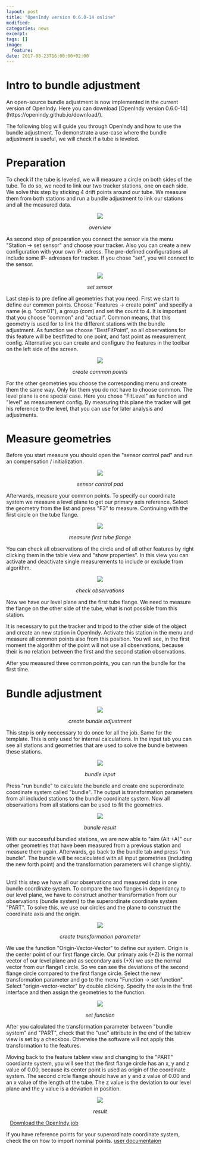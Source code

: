 ```yaml
---
layout: post
title: "OpenIndy version 0.6.0-14 online"
modified:
categories: news
excerpt:
tags: []
image:
  feature:
date: 2017-08-23T16:00:00+02:00
---
```


<h1>Intro to bundle adjustment </h1>
An open-source bundle adjustment is now implemented in the current version of OpenIndy.
Here you can download [OpenIndy version 0.6.0-14](https://openindy.github.io/download/).

The following blog will guide you through OpenIndy and how to use the bundle adjustment.
To demonstrate a use-case where the bundle adjustment is useful, we will check if a tube is leveled.

<h1>Preparation</h1>

To check if the tube is leveled, we will measure a circle on both sides of the tube. To do so, we need to link our two tracker stations, one on each side. We solve this step by sticking 4 drift points around our tube. We measure them from both stations and run a bundle adjustment to link our stations and all the measured data.

<figure>
	<p align="middle"><a href="/images/news/bundle/overview compoints and tube.jpg"><img src="/images/news/bundle/overview compoints and tube.jpg"></a> </p>
	<p align="middle"><i>overview</i></p>
</figure>

As second step of preparation you connect the sensor via the menu "Station -> set sensor" and choose your tracker. Also you can create a new configuration with your own IP- adress. The pre-defined configurations all include some IP- adresses for tracker.
If you chose "set", you will connect to the sensor.

<figure>
	<p align="middle"><a href="/images/news/bundle/02_select sensor and set.png"><img src="/images/news/bundle/02_select sensor and set.png"></a> </p>
	<p align="middle"><i>set sensor</i></p>
</figure>

Last step is to pre define all geometries that you need. First we start to define our common points. Choose "Features -> create point" and specify a name (e.g. "com01"), a group (com) and set the count to 4. It is important that you choose "common" and "actual". Common means, that this geometry is used for to link the different stations with the bundle adjustment. As function we choose "BestFitPoint", so all observations for this feature will be bestfitted to one point, and fast point as measurement config.
Alternative you can create and configure the features in the toolbar on the left side of the screen.

<figure>
	<p align="middle"><a href="/images/news/bundle/05_create com point.png"><img src="/images/news/bundle/05_create com point.png"></a> </p>
	<p align="middle"><i>create common points</i></p>
</figure>

For the other geometries you choose the corresponding menu and create them the same way. Only for them you do not have to choose common.
The level plane is one special case. Here you chose "FitLevel" as function and "level" as measurement config.
By measuring this plane the tracker will get his reference to the level, that you can use for later analysis and adjustments.

<h1>Measure geometries</h1>

Before you start measure you should open the "sensor control pad" and run an compensation / initialization.
<figure>
	<p align="middle"><a href="/images/news/bundle/03_sensor_control_pad.png"><img src="/images/news/bundle/03_sensor_control_pad.png"></a> </p>
	<p align="middle"><i>sensor control pad</i></p>
</figure>

Afterwards, measure your common points.
To specify our coordinate system we measure a level plane to get our primary axis reference. Select the geometry from the list and press "F3" to measure. Continuing with the first circle on the tube flange.

<figure>
	<p align="middle"><a href="/images/news/bundle/measure circle.jpg"><img src="/images/news/bundle/measure circle.jpg"></a> </p>
	<p align="middle"><i>measure first tube flange</i></p>
</figure>

You can check all observations of the circle and of all other features by right clicking them in the table view and "show properties". In this view you can activate and deactivate single measurements to include or exclude from algorithm.

<figure>
	<p align="middle"><a href="/images/news/bundle/10_check_obs.png"><img src="/images/news/bundle/10_check_obs.png"></a> </p>
	<p align="middle"><i>check observations</i></p>
</figure>

Now we have our level plane and the first tube flange. We need to measure the flange on the other side of the tube, what is not possible from this station.

It is necessary to put the tracker and tripod to the other side of the object and create an new station in OpenIndy. Activate this station in the menu and measure all common points also from this position. You will see, in the first moment the algorithm of the point will not use all observations, because their is no relation between the first and the second station observations.

After you measured three common points, you can run the bundle for the first time.

<h1>Bundle adjustment</h1>

<figure>
	<p align="middle"><a href="/images/news/bundle/14_create_bundle.png"><img src="/images/news/bundle/14_create_bundle.png"></a> </p>
	<p align="middle"><i>create bundle adjustment</i></p>
</figure>

This step is only neccessary to do once for all the job. Same for the template. This is only used for internal calculations.
In the input tab you can see all stations and geometries that are used to solve the bundle between these stations.

<figure>
	<p align="middle"><a href="/images/news/bundle/16_overview_bundle_input.png"><img src="/images/news/bundle/16_overview_bundle_input.png"></a> </p>
	<p align="middle"><i>bundle input</i></p>
</figure>

Press "run bundle" to calculate the bundle and create one superordinate coordinate system called "bundle". The output is transformation parameters from all included stations to the bundle coordinate system. Now all observations from all stations can be used to fit the geometries.

<figure>
	<p align="middle"><a href="/images/news/bundle/18_bundle_trafos.png"><img src="/images/news/bundle/18_bundle_trafos.png"></a> </p>
	<p align="middle"><i>bundle result</i></p>
</figure>

With our successful bundled stations, we are now able to "aim (Alt +A)" our other geometries that have been measured from a previous station and measure them again. Afterwards, go back to the bundle tab and press "run bundle". The bundle will be recalculated with all input geometries (including the new forth point) and the transformation parameters will change slightly.

<br>Until this step we have all our observations and measured data in one bundle coordinate system. To compare the two flanges in dependancy to our level plane, we have to construct another transformation from our observations (bundle system) to the superordinate coordinate system "PART".
To solve this, we use our circles and the plane to construct the coordinate axis and the origin.

<figure>
	<p align="middle"><a href="/images/news/bundle/26_create_trafo_bundlePart.png"><img src="/images/news/bundle/26_create_trafo_bundlePart.png"></a> </p>
	<p align="middle"><i>create transformation parameter</i></p>
</figure>

We use the function "Origin-Vector-Vector" to define our system. Origin is the center point of our first flange circle. Our primary axis (+Z) is the normal vector of our level plane and as secondary axis (+X) we use the normal vector from our flange1 circle.
So we can see the deviations of the second flange circle compared to the first flange circle.
Select the new transformation parameter and go to the menu "Function -> set function". Select "origin-vector-vector" by double clicking.
Specify the axis in the first interface and then assign the geometries to the function.

<figure>
	<p align="middle"><a href="/images/news/bundle/32_select_function_features.png"><img src="/images/news/bundle/32_select_function_features.png"></a> </p>
	<p align="middle"><i>set function</i></p>
</figure>

After you calculated the transformation parameter between "bundle system" and "PART", check that the "use" attribute in the end of the tablew view is set by a checkbox. Otherwise the software will not apply this transformation to the features.

Moving back to the feature tablew view and changing to the "PART" coordiante system, you will see that the first flange circle has an x, y and z value of 0.00, because its center point is used as origin of the coordinate system. The second circle flange should have an y and z value of 0.00 and an x value of the length of the tube. The z value is the deviation to our level plane and the y value is a deviation in position.

<figure>
	<p align="middle"><a href="/images/news/bundle/36_result.png"><img src="/images/news/bundle/36_result.png"></a> </p>
	<p align="middle"><i>result</i></p>
</figure>

<div style="margin: 10px">
	<a href="/files/bundle/2017 08 23 bundle guide.xml">Download the OpenIndy job</a>
</div>

If you have reference points for your superordinate coordinate system, check the on how to import nominal points.
[user documentaion](/documentation/docu-usr/measurement/#common-measurement-example)
